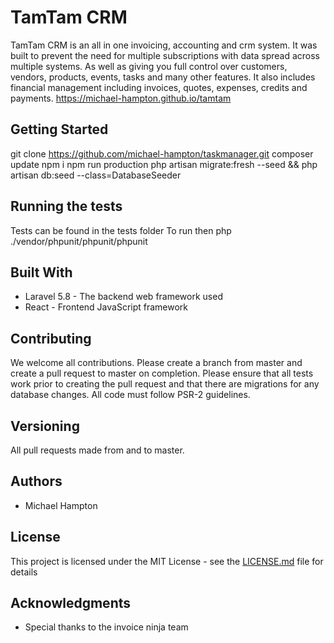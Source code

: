 # TamTam CRM

TamTam CRM is an all in one invoicing, accounting and crm system. It was built to prevent the need for multiple subscriptions with data spread across multiple systems. As well as giving you full control over customers, vendors, products, events, tasks and many other features. It also includes financial management including invoices, quotes, expenses, credits and payments.
https://michael-hampton.github.io/tamtam

## Getting Started

git clone https://github.com/michael-hampton/taskmanager.git
composer update
npm i
npm run production
php artisan migrate:fresh --seed && php artisan db:seed --class=DatabaseSeeder

## Running the tests

Tests can be found in the tests folder 
To run then php ./vendor/phpunit/phpunit/phpunit

## Built With

* Laravel 5.8 - The backend web framework used
* React - Frontend JavaScript framework

## Contributing

We welcome all contributions. Please create a branch from master and create a pull request to master on completion. 
Please ensure that all tests work prior to creating the pull request and that there are migrations for any database changes. 
All code must follow PSR-2 guidelines.

## Versioning

All pull requests made from and to master. 

## Authors

* Michael Hampton
## License

This project is licensed under the MIT License - see the [LICENSE.md](LICENSE.md) file for details

## Acknowledgments

* Special thanks to the invoice ninja team 
